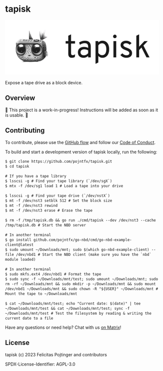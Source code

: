 # tapisk

![Logo](./docs/logo-readme.png)

Expose a tape drive as a block device.

## Overview

🚧 This project is a work-in-progress! Instructions will be added as soon as it is usable. 🚧

## Contributing

To contribute, please use the [GitHub flow](https://guides.github.com/introduction/flow/) and follow our [Code of Conduct](./CODE_OF_CONDUCT.md).

To build and start a development version of tapisk locally, run the following:

```shell
$ git clone https://github.com/pojntfx/tapisk.git
$ cd tapisk

# If you have a tape library
$ lsscsi -g # Find your tape library (`/dev/sgX`)
$ mtx -f /dev/sg1 load 1 # Load a tape into your drive

$ lsscsi -g # Find your tape drive (`/dev/nstX`)
$ mt -f /dev/nst3 setblk 512 # Set the block size
$ mt -f /dev/nst3 rewind
$ mt -f /dev/nst3 erase # Erase the tape

$ rm -f /tmp/tapisk.db && go run ./cmd/tapisk --dev /dev/nst3 --cache /tmp/tapisk.db # Start the NBD server

# In another terminal
$ go install github.com/pojntfx/go-nbd/cmd/go-nbd-example-client@latest
$ sudo umount ~/Downloads/mnt; sudo $(which go-nbd-example-client) --file /dev/nbd1 # Start the NBD client (make sure you have the `nbd` module loaded)

# In another terminal
$ sudo mkfs.ext4 /dev/nbd1 # Format the tape
$ sudo sync -f ~/Downloads/mnt/test; sudo umount ~/Downloads/mnt; sudo rm -rf ~/Downloads/mnt && sudo mkdir -p ~/Downloads/mnt && sudo mount /dev/nbd1 ~/Downloads/mnt && sudo chown -R "${USER}" ~/Downloads/mnt # Mount the tape to ~/Downloads/mnt

$ cat ~/Downloads/mnt/test; echo "Current date: $(date)" | tee ~/Downloads/mnt/test && cat ~/Downloads/mnt/test; sync -f ~/Downloads/mnt/test # Test the filesystem by reading & writing the current date to a file
```

Have any questions or need help? Chat with us [on Matrix](https://matrix.to/#/#tapisk:matrix.org?via=matrix.org)!

## License

tapisk (c) 2023 Felicitas Pojtinger and contributors

SPDX-License-Identifier: AGPL-3.0
